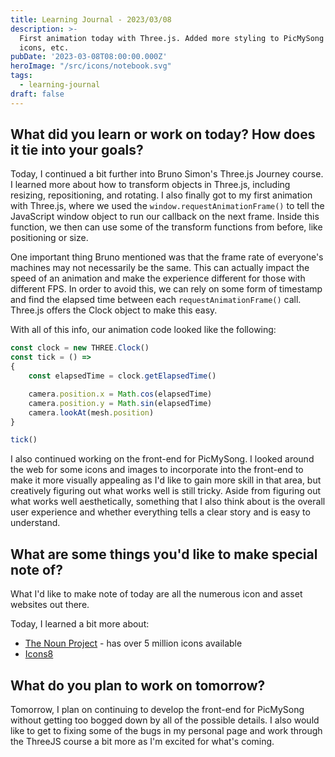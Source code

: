 ```yaml
---
title: Learning Journal - 2023/03/08
description: >-
  First animation today with Three.js. Added more styling to PicMySong with
  icons, etc.
pubDate: '2023-03-08T08:00:00.000Z'
heroImage: "/src/icons/notebook.svg"
tags:
  - learning-journal
draft: false
---
```


## What did you learn or work on today? How does it tie into your goals?

Today, I continued a bit further into Bruno Simon's Three.js Journey course. I learned more about how to transform objects in Three.js, including resizing, repositioning, and rotating. I also finally got to my first animation with Three.js, where we used the  `window.requestAnimationFrame()` to tell the JavaScript window object to run our callback on the next frame. Inside this function, we then can use some of the transform functions from before, like positioning or size.

One important thing Bruno mentioned was that the frame rate of everyone's machines may not necessarily be the same. This can actually impact the speed of an animation and make the experience different for those with different FPS. In order to avoid this, we can rely on some form of timestamp and find the elapsed time between each `requestAnimationFrame()` call. Three.js offers the Clock object to make this easy.

With all of this info, our animation code looked like the following:

```javascript
const clock = new THREE.Clock()
const tick = () =>
{
    const elapsedTime = clock.getElapsedTime()

    camera.position.x = Math.cos(elapsedTime)
    camera.position.y = Math.sin(elapsedTime)
    camera.lookAt(mesh.position)
}

tick()
```

I also continued working on the front-end for PicMySong. I looked around the web for some icons and images to incorporate into the front-end to make it more visually appealing as I'd like to gain more skill in that area, but creatively figuring out what works well is still tricky. Aside from figuring out what works well aesthetically, something that I also think about is the overall user experience and whether everything tells a clear story and is easy to understand.

## What are some things you'd like to make special note of?

What I'd like to make note of today are all the numerous icon and asset websites out there.

Today, I learned a bit more about:

* [The Noun Project](https://thenounproject.com/) - has over 5 million icons available
* [Icons8](https://icons8.com/)

## What do you plan to work on tomorrow?

Tomorrow, I plan on continuing to develop the front-end for PicMySong without getting too bogged down by all of the possible details. I also would like to get to fixing some of the bugs in my personal page and work through the ThreeJS course a bit more as I'm excited for what's coming.
